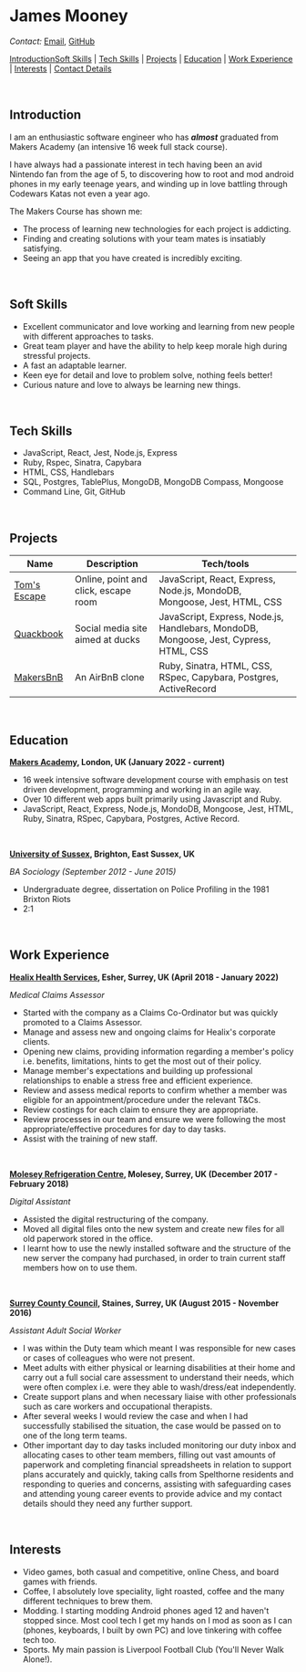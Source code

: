# James Mooney

_Contact:_ [Email](mailto:jamesmooney93@gmail.com), [GitHub](https://github.com/jam9304)

[Introduction](#introduction)[Soft Skills](#soft-skills) | [Tech Skills](#tech-skills) | [Projects](#projects) | [Education](#education) | [Work Experience](#work-experience) | [Interests](#interests) | [Contact Details](#contact-details)

<br>

## Introduction

I am an enthusiastic software engineer who has _**almost**_ graduated from Makers Academy (an intensive 16 week full stack course).

I have always had a passionate interest in tech having been an avid Nintendo fan from the age of 5, to discovering how to root and mod android phones in my early teenage years, and winding up in love battling through Codewars Katas not even a year ago.

The Makers Course has shown me:

- The process of learning new technologies for each project is addicting.
- Finding and creating solutions with your team mates is insatiably satisfying.
- Seeing an app that you have created is incredibly exciting.

<br>

## Soft Skills

- Excellent communicator and love working and learning from new people with different approaches to tasks.
- Great team player and have the ability to help keep morale high during stressful projects.
- A fast an adaptable learner.
- Keen eye for detail and love to problem solve, nothing feels better!
- Curious nature and love to always be learning new things.

<br>

## Tech Skills

- JavaScript, React, Jest, Node.js, Express
- Ruby, Rspec, Sinatra, Capybara
- HTML, CSS, Handlebars
- SQL, Postgres, TablePlus, MongoDB, MongoDB Compass, Mongoose
- Command Line, Git, GitHub

<br>

## Projects

| Name            | Description                          | Tech/tools                                                                             |
| --------------- | ------------------------------------ | -------------------------------------------------------------------------------------- |
| [Tom's Escape](https://github.com/jam9304/toms-escape-game)    | Online, point and click, escape room | JavaScript, React, Express, Node.js, MondoDB, Mongoose, Jest, HTML, CSS                |
| [Quackbook](https://github.com/jam9304/acebook-quack-overflow) | Social media site aimed at ducks     | JavaScript, Express, Node.js, Handlebars, MondoDB, Mongoose, Jest, Cypress, HTML, CSS  |
| [MakersBnB](https://github.com/jam9304/Makersbnb)              | An AirBnB clone                      | Ruby, Sinatra, HTML, CSS, RSpec, Capybara, Postgres, ActiveRecord                      |

<br>

## Education

**[Makers Academy](https://makers.tech/), London, UK (January 2022 - current)**

- 16 week intensive software development course with emphasis on test driven development, programming and working in an agile way.
- Over 10 different web apps built primarily using Javascript and Ruby.
- JavaScript, React, Express, Node.js, MondoDB, Mongoose, Jest, HTML, Ruby, Sinatra, RSpec, Capybara, Postgres, Active Record.

<br>

**[University of Sussex](https://www.sussex.ac.uk/), Brighton, East Sussex, UK**

_BA Sociology (September 2012 - June 2015)_

- Undergraduate degree, dissertation on Police Profiling in the 1981 Brixton Riots
- 2:1

<br>

## Work Experience

**[Healix Health Services](https://healixhealthservices.co.uk/), Esher, Surrey, UK (April 2018 - January 2022)**

_Medical Claims Assessor_

- Started with the company as a Claims Co-Ordinator but was quickly promoted to a Claims Assessor.
- Manage and assess new and ongoing claims for Healix's corporate clients.
- Opening new claims, providing information regarding a member's policy i.e. benefits, limitations, hints to get the most out of their policy.
- Manage member's expectations and building up professional relationships to enable a stress free and efficient experience.
- Review and assess medical reports to confirm whether a member was eligible for an appointment/procedure under the relevant T&Cs.
- Review costings for each claim to ensure they are appropriate.
- Review processes in our team and ensure we were following the most appropriate/effective procedures for day to day tasks.
- Assist with the training of new staff.

<br>

**[Molesey Refrigeration Centre](https://www.mrcentre.co.uk/), Molesey, Surrey, UK (December 2017 - February 2018)**  

_Digital Assistant_

- Assisted the digital restructuring of the company.
- Moved all digital files onto the new system and create new files for all old paperwork stored in the office. 
- I learnt how to use the newly installed software and the structure of the new server the company had purchased, in order to train current staff members how on to use them. 

<br>

**[Surrey County Council](https://www.surreycc.gov.uk/), Staines, Surrey, UK (August 2015 - November 2016)**

_Assistant Adult Social Worker_

- I was within the Duty team which meant I was responsible for new cases or cases of colleagues who were not present. 
- Meet adults with either physical or learning disabilities at their home and carry out a full social care assessment to understand their needs, which were often complex i.e. were they able to wash/dress/eat independently. 
- Create support plans and when necessary liaise with other professionals such as care workers and occupational therapists. 
- After several weeks I would review the case and when I had successfully stabilised the situation, the case would be passed on to one of the long term teams. 
- Other important day to day tasks included monitoring our duty inbox and allocating cases to other team members, filling out vast amounts of paperwork and completing financial spreadsheets in relation to support plans accurately and quickly, taking calls from Spelthorne residents and responding to queries and concerns, assisting with safeguarding cases and attending young career events to provide advice and my contact details should they need any further support.

<br>

## Interests

- Video games, both casual and competitive, online Chess, and board games with friends.
- Coffee, I absolutely love speciality, light roasted, coffee and the many different techniques to brew them.
- Modding. I starting modding Android phones aged 12 and haven't stopped since. Most cool tech I get my hands on I mod as soon as I can (phones, keyboards, I built by own PC) and love tinkering with coffee tech too.
- Sports. My main passion is Liverpool Football Club (You'll Never Walk Alone!).

